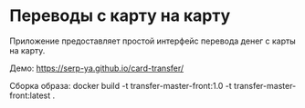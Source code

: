 # Переводы с карту на карту

Приложение предоставляет простой интерфейс перевода денег с карты на карту.

Демо: https://serp-ya.github.io/card-transfer/

Сборка образа: docker build -t transfer-master-front:1.0 -t transfer-master-front:latest .
